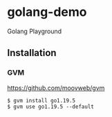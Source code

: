 # golang-demo

Golang Playground

## Installation

### GVM

https://github.com/moovweb/gvm

```
$ gvm install go1.19.5
$ gvm use go1.19.5 --default
```
